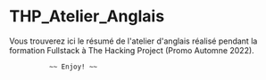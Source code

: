 # THP_Atelier_Anglais

Vous trouverez ici le résumé de l'atelier d'anglais réalisé pendant la formation Fullstack à The Hacking Project (Promo Automne 2022).
              
              
              ~~ Enjoy! ~~
